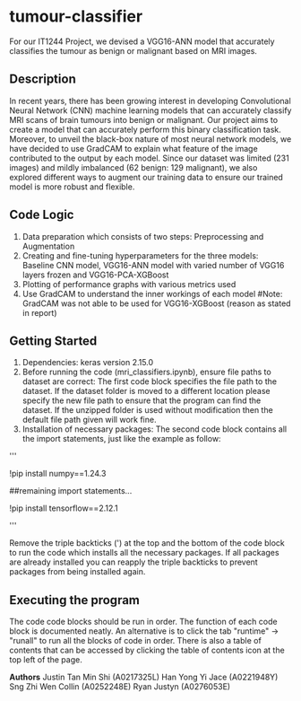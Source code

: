 # tumour-classifier
For our IT1244 Project, we devised a VGG16-ANN model that accurately classifies the tumour as benign or malignant based on MRI images.

## **Description**

In recent years, there has been growing interest in developing Convolutional Neural Network (CNN) machine learning models that can accurately classify MRI scans of brain tumours into benign or malignant. Our project aims to create a model that can accurately perform this binary classification task. Moreover, to unveil the black-box nature of most neural network models, we have decided to use GradCAM to explain what feature of the image contributed to the output by each model. Since our dataset was limited (231 images) and mildly imbalanced (62 benign: 129 malignant), we also explored different ways to augment our training data to ensure our trained model is more robust and flexible.

## **Code Logic**
1. Data preparation which consists of two steps: Preprocessing and Augmentation
2. Creating and fine-tuning hyperparameters for the three models: Baseline CNN model, VGG16-ANN model with varied number of VGG16 layers frozen and VGG16-PCA-XGBoost
3. Plotting of performance graphs with various metrics used
4. Use GradCAM to understand the inner workings of each model
#Note: GradCAM was not able to be used for VGG16-XGBoost (reason as stated in report)

## **Getting Started**
1. Dependencies: keras version 2.15.0
2. Before running the code (mri_classifiers.ipynb), ensure file paths to dataset are correct: The first code block specifies the file path to the dataset. If the dataset folder is moved to a different location please specify the new file path to ensure that the program can find the dataset. If the unzipped folder is used without modification then the default file path given will work fine.
4. Installation of necessary packages: The second code block contains all the import statements, just like the example as follow:

'''

!pip install numpy==1.24.3

##remaining import statements...

!pip install tensorflow==2.12.1

'''

Remove the triple backticks (') at the top and the bottom of the code block to run the code which installs all the necessary packages. If all packages are already installed you can reapply the triple backticks to prevent packages from being installed again.


## **Executing the program**

The code code blocks should be run in order. The function of each code block is documented neatly. An alternative is to click the tab "runtime" -> "runall" to run all the blocks of code in order. There is also a table of contents that can be accessed by clicking the table of contents icon at the top left of the page.

**Authors**
Justin Tan Min Shi (A0217325L)
Han Yong Yi Jace (A0221948Y)
Sng Zhi Wen Collin (A0252248E)
Ryan Justyn (A0276053E)
